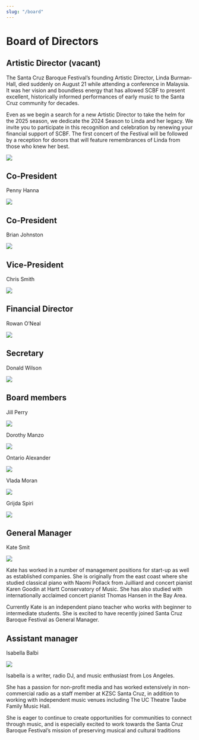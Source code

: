 ```yaml
---
slug: "/board"
---
```


# Board of Directors

## Artistic Director (vacant)

The Santa Cruz Baroque Festival’s founding Artistic Director, Linda Burman-Hall, died suddenly on August 21 while attending a conference in Malaysia. It was her vision and boundless energy that has allowed SCBF to present excellent, historically informed performances of early music to the Santa Cruz community for decades. 

Even as we begin a search for a new Artistic Director to take the helm for the 2025 season, we dedicate the 2024 Season to Linda and her legacy. We invite you to participate in this recognition and celebration by renewing your financial support of SCBF. The first concert of the Festival will be followed by a reception for donors that will feature remembrances of Linda from those who knew her best.

![](board-linda.jpg)

## Co-President

Penny Hanna

![](board-penny.jpg)

## Co-President

Brian Johnston

![](board-brian.jpg)

## Vice-President

Chris Smith

![](board-chris.jpg)

## Financial Director

Rowan O’Neal

![](board-rowan.jpg)

## Secretary

Donald Wilson

![](board-donald.jpg)

## Board members

Jill Perry

![](board-jill.jpg)

Dorothy Manzo

![](board-dorothy.jpg)

Ontario Alexander

![](board-ontario.jpg)

Vlada Moran

![](board-vlada.jpg)

Grijda Spiri

![](board-grijda.jpg)

## General Manager

Kate Smit

![](board-kate.jpg)

Kate has worked in a number of management positions for start-up as well as established companies. She is originally from the east coast where she studied classical piano with Naomi Pollack from Juilliard and concert pianist Karen Goodin at Hartt Conservatory of Music. She has also studied with internationally acclaimed concert pianist Thomas Hansen in the Bay Area.

Currently Kate is an independent piano teacher who works with beginner to intermediate students. She is excited to have recently joined Santa Cruz Baroque Festival as General Manager.


## Assistant manager

Isabella Balbi

![](board-isabella.jpg)

Isabella is a writer, radio DJ, and music enthusiast from Los Angeles.

She has a passion for non-profit media and has worked extensively in non-commercial radio as a staff member at KZSC Santa Cruz, in addition to working with independent music venues including The UC Theatre Taube Family Music Hall.

She is eager to continue to create opportunities for communities to connect through music, and is especially excited to work towards the Santa Cruz Baroque Festival’s mission of preserving musical and cultural traditions